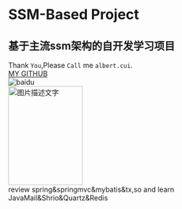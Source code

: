 SSM-Based Project
=====
基于主流ssm架构的自开发学习项目
----
  Thank `You`,Please `Call` me `albert.cui`.<br>
  [MY GITHUB](https://github.com/lycui7 "go")<br>
  ![baidu](http://b-ssl.duitang.com/uploads/item/201801/27/20180127203113_NZSs8.jpeg "(〃'▽'〃) ")<br>
  <img src="http://b-ssl.duitang.com/uploads/item/201801/27/20180127203113_NZSs8.jpeg" width="150" height="200" alt="图片描述文字"/><br>
review spring&amp;springmvc&amp;mybatis&amp;tx,so and learn JavaMail&amp;Shrio&amp;Quartz&amp;Redis
